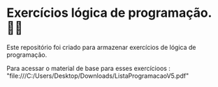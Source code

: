 # Exercícios lógica de programação. :man_technologist:

Este repositório foi criado para armazenar exercícios de lógica de programação. 

Para acessar o material de base para esses exercícioos : "file:///C:/Users/Desktop/Downloads/ListaProgramacaoV5.pdf"

